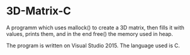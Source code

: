 # 3D-Matrix-C
A programm which uses mallock() to create a 3D matrix, then fills it with values, prints them, and in the end free() the memory 
used in heap.

The program is written on Visual Studio 2015.
The language used is C.
